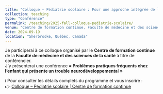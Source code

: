 ```yaml
---
title: "Colloque – Pédiatrie scolaire : Pour une approche intégrée de la santé physique et mentale des enfants"
collection: teaching
type: "Conférence"
permalink: /teaching/2025-fall-colloque-pediatrie-scolaire/
venue: "Centre de formation continue, Faculté de médecine et des sciences de la santé, Université de Sherbrooke"
date: 2024-09-19
location: "Sherbrooke, Québec, Canada"
---
```



Je participerai à ce colloque organisé par le **Centre de formation continue** de la **Faculté de médecine et des sciences de la santé** à titre de conférencier.  
J’y présenterai une conférence **« Problèmes pratiques fréquents chez l’enfant qui présente un trouble neurodéveloppemental »**

ℹ️ Pour consulter les détails complets du programme et vous inscrire :  
👉 [Colloque – Pédiatrie scolaire | Centre de formation continue](https://www.usherbrooke.ca/cfc/formations/offre/colloque-pediatrie-scolaire-il-faut-un-village-pour-une-approche-integree-de-la-sante-physique-et-mentale-des-enfants-presentiel/9504/)